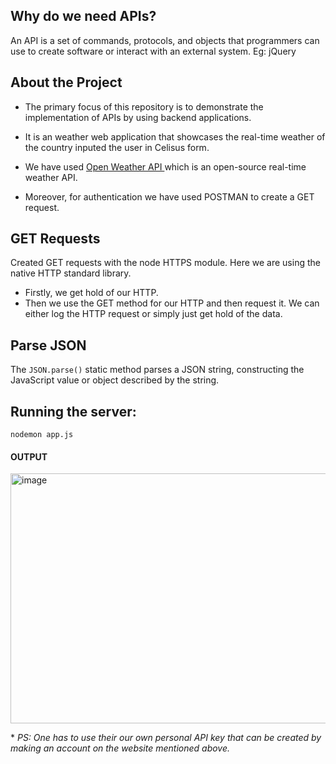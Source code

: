 ## Why do we need APIs?
<p> An API is a set of commands, protocols, and objects that programmers can use to create software or interact with an external system. Eg: jQuery</p>

## About the Project
* The primary focus of this repository is to demonstrate the implementation of APIs by using backend applications. </p>
* It is an weather web application that showcases the real-time weather of the country inputed the user in Celisus form. </p>
* We have used <a href="https://openweathermap.org/weather-conditions">Open Weather API </a> which is an open-source real-time weather API. </p>
* Moreover, for authentication we have used POSTMAN to create a GET request. 

## GET Requests 
Created GET requests with the node HTTPS module. Here we are using the native HTTP standard library. 
* Firstly, we get hold of our HTTP. 
* Then we use the GET method for our HTTP and then request it. We can either log the HTTP request or simply just get hold of the data. 

## Parse JSON
The ```JSON.parse()``` static method parses a JSON string, constructing the JavaScript value or object described by the string.

## Running the server:
```
nodemon app.js
```
#### OUTPUT
<img width="600" height="400" alt="image" src="https://user-images.githubusercontent.com/92979885/211990208-57273ccd-6e64-4ead-a0b5-e4580f46b9ad.png">

*<i> PS: One has to use their our own personal API key that can be created by making an account on the website mentioned above. </i>
